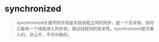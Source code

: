 # synchronized

> synchronized关键字的作用是实现线程之间的同步，是一个互斥锁，同时只能有一个线程进入同步块，保证线程间的安全性。synchronized是可重入的，非公平，不可中断的。


